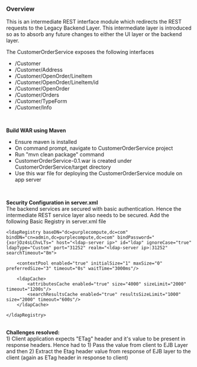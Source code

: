 ### Overview

This is an intermediate REST interface module which redirects the REST requests to the Legacy Backend Layer. This intermediate layer is introduced so as to absorb any future changes to either the UI layer or the backend layer. 

The CustomerOrderService exposes the following interfaces

- /Customer
- /Customer/Address
- /Customer/OpenOrder/LineItem
- /Customer/OpenOrder/LineItem/id
- /Customer/OpenOrder
- /Customer/Orders
- /Customer/TypeForm
- /Customer/Info

<br>

<b>Build WAR using Maven</b>
- Ensure maven is installed
- On command prompt, navigate to CustomerOrderService project
- Run "mvn clean package" command
- CustomerOrderService-0.1.war is created under CustomerOrderService/target directory
- Use this war file for deploying the CustomerOrderService module on app server

<br>

<b>Security Configuration in server.xml</b><br>
The backend services are secured with basic authentication. Hence the intermediate REST service layer also needs to be secured. Add the following Basic Registry in server.xml file

    <ldapRegistry baseDN="dc=purplecompute,dc=com" bindDN="cn=admin,dc=purplecompute,dc=com" bindPassword="{xor}Dz4sLChvLTs=" host="<ldap-server ip>" id="ldap" ignoreCase="true" ldapType="Custom" port="31252" realm="<ldap-server ip>:31252" searchTimeout="8m">
     
        <contextPool enabled="true" initialSize="1" maxSize="0" preferredSize="3" timeout="0s" waitTime="3000ms"/>
        
        <ldapCache>
            <attributesCache enabled="true" size="4000" sizeLimit="2000" timeout="1200s"/>
            <searchResultsCache enabled="true" resultsSizeLimit="1000" size="2000" timeout="600s"/>
        </ldapCache>
    
    </ldapRegistry>
    
<br>   
<b>Challenges resolved:</b>
<br>
1) Client application expects "ETag" header and it's value to be present in response headers. Hence had to 1) Pass the value from client to EJB Layer and then 2) Extract the Etag header value from response of EJB layer to the client (again as ETag header in response to client)
